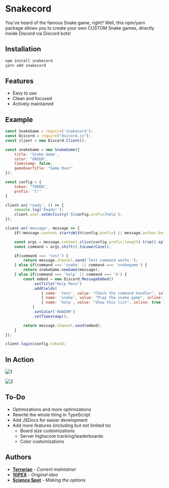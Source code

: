 # Snakecord

You've heard of the famous Snake game, right? Well, this npm/yarn package allows you to create your own CUSTOM Snake games, directly inside Discord via Discord bots!

## Installation

```bash
npm install snakecord
yarn add snakecord
```

## Features
- Easy to use
- Clean and focused
- Actively maintained

## Example
```js
const SnakeGame = require('snakecord');
const Discord = require("discord.js");
const client = new Discord.Client();

const snakeGame = new SnakeGame({
    title: 'Snake Game',
    color: "GREEN",
    timestamp: false,
    gameOverTitle: "Game Over"
});

const config = {
    token: "TOKEN",
    prefix: "t!"
}

client.on('ready', () => {
    console.log('Ready!');
    client.user.setActivity(`${config.prefix}help`);
});

client.on('message', message => {
    if(!message.content.startsWith(config.prefix) || message.author.bot) return;

    const args = message.content.slice(config.prefix.length).trim().split(/ +/);
    const command = args.shift().toLowerCase();

    if(command === 'test') {
        return message.channel.send('Test command works.');
    } else if(command === 'snake' || command === 'snakegame') {
        return snakeGame.newGame(message);
    } else if(command === 'help' || command === 'h') {
        const embed = new Discord.MessageEmbed()
            .setTitle("Help Menu")
            .addFields(
                { name: 'test', value: "Check the command handler", inline: true },
                { name: 'snake', value: "Play the snake game", inline: true },
                { name: 'help', value: "Show this list", inline: true }
            )
            .setColor('RANDOM')
            .setTimestamp();

        return message.channel.send(embed);
    }
});

client.login(config.token);
```

## In Action
![1](/images/1.PNG)

![2](/images/2.PNG)

## To-Do
- Optimizations and more optimizations
- Rewrite the whole thing in TypeScript
- Add JSDocs for easier development
- Add more features (including but not limited to)
    - Board size customizations
    - Server highscore tracking/leaderboards
    - Color customizations

## Authors
* **[Terrarian](https://github.com/Terra-rian/snakecord)** - *Current maintainer*
* **[1GPEX](https://github.com/1GPEX)** - *Original idea*
* **[Science Spot](https://github.com/Scientific-Guy)** - *Making the options* 
